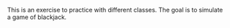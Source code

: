 This is an exercise to practice with different classes. The goal is to simulate a game of blackjack.
